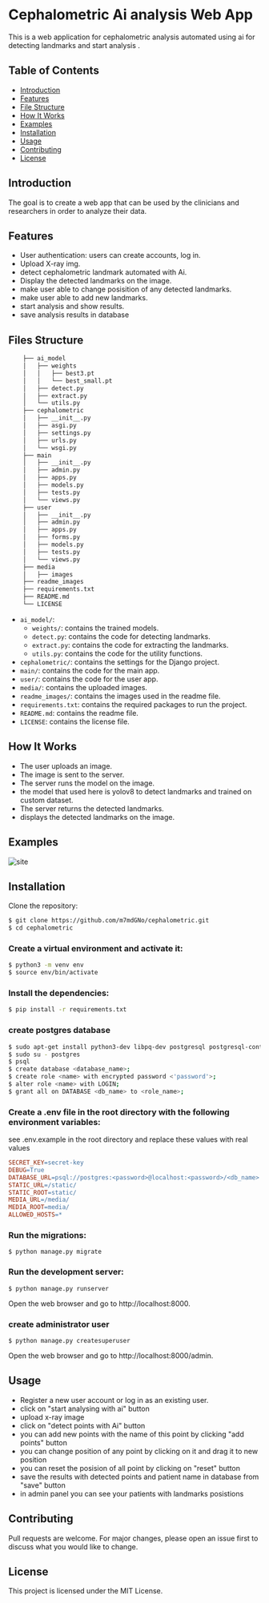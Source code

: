 
# Cephalometric Ai analysis Web App

This is a web application for cephalometric analysis automated using ai for detecting landmarks and start analysis .


## Table of Contents
- [Introduction](#introduction)
- [Features](#features)
- [File Structure](#file-structure)
- [How It Works](#how-it-works)
- [Examples](#examples)
- [Installation](#installation)
- [Usage](#usage)
- [Contributing](#contributing)
- [License](#license)

## Introduction
The goal is to create a web app that can be used by the clinicians and researchers in order to analyze their data.

## Features
- User authentication: users can create accounts, log in.
- Upload X-ray img.
- detect cephalometric landmark automated with Ai.
- Display the detected landmarks on the image.
- make user able to change posisition of any detected landmarks.
- make user able to add new landmarks.
- start analysis and show results.
- save analysis results in database


## Files Structure
```bash
    ├── ai_model
    │   ├── weights
    │   │   ├── best3.pt
    │   │   └── best_small.pt
    │   ├── detect.py
    │   ├── extract.py
    │   └── utils.py
    ├── cephalometric
    │   ├── __init__.py
    │   ├── asgi.py
    │   ├── settings.py
    │   ├── urls.py
    │   └── wsgi.py
    ├── main
    │   ├── __init__.py
    │   ├── admin.py
    │   ├── apps.py
    │   ├── models.py
    │   ├── tests.py
    │   └── views.py
    ├── user
    │   ├── __init__.py
    │   ├── admin.py
    │   ├── apps.py
    │   ├── forms.py
    │   ├── models.py
    │   ├── tests.py
    │   └── views.py
    ├── media
    │   ├── images
    ├── readme_images
    ├── requirements.txt
    ├── README.md
    └── LICENSE
```

- `ai_model/`: 
    - `weights/`: contains the trained models.
    - `detect.py`: contains the code for detecting landmarks.
    - `extract.py`: contains the code for extracting the landmarks.
    - `utils.py`: contains the code for the utility functions.
- `cephalometric/`: contains the settings for the Django project.
- `main/`: contains the code for the main app.
- `user/`: contains the code for the user app.
- `media/`: contains the uploaded images.
- `readme_images/`: contains the images used in the readme file.
- `requirements.txt`: contains the required packages to run the project.
- `README.md`: contains the readme file.
- `LICENSE`: contains the license file.


## How It Works
- The user uploads an image.
- The image is sent to the server.
- The server runs the model on the image.
- the model that used here is yolov8 to detect landmarks and trained on custom dataset.
- The server returns the detected landmarks.
- displays the detected landmarks on the image.

## Examples
![site](readme_images/video.gif)


## Installation
Clone the repository:

```bash
$ git clone https://github.com/m7mdGNo/cephalometric.git
$ cd cephalometric
```

### Create a virtual environment and activate it:

```bash
$ python3 -m venv env
$ source env/bin/activate
```

### Install the dependencies:

```bash
$ pip install -r requirements.txt
```

### create postgres database
```bash
$ sudo apt-get install python3-dev libpq-dev postgresql postgresql-contrib
$ sudo su - postgres
$ psql
$ create database <database_name>;
$ create role <name> with encrypted password <'password'>;
$ alter role <name> with LOGIN;
$ grant all on DATABASE <db_name> to <role_name>;
```

### Create a .env file in the root directory with the following environment variables:

see .env.example in the root directory and replace these values with real values
```makefile
SECRET_KEY=secret-key
DEBUG=True
DATABASE_URL=psql://postgres:<password>@localhost:<password>/<db_name>
STATIC_URL=/static/
STATIC_ROOT=static/
MEDIA_URL=/media/
MEDIA_ROOT=media/
ALLOWED_HOSTS=*
```
### Run the migrations:

```Copy code
$ python manage.py migrate
```

### Run the development server:

```Copy code
$ python manage.py runserver
```

Open the web browser and go to http://localhost:8000.

### create administrator user
```Copy code
$ python manage.py createsuperuser
```

Open the web browser and go to http://localhost:8000/admin.


## Usage
- Register a new user account or log in as an existing user.
- click on "start analysing with ai" button
- upload x-ray image
- click on "detect points with Ai" button
- you can add new points with the name of this point by clicking "add points" button
- you can change position of any point by clicking on it and drag it to new position
- you can reset the posision of all point by clicking on "reset" button
- save the results with detected points and patient name in database from "save" button
- in admin panel you can see your patients with landmarks posistions



## Contributing
Pull requests are welcome. For major changes, please open an issue first to discuss what you would like to change.

## License
This project is licensed under the MIT License.